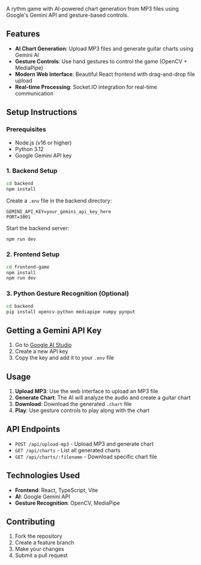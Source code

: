 A rythm game with AI-powered chart generation from MP3 files using Google's Gemini API and gesture-based controls.

## Features

- **AI Chart Generation**: Upload MP3 files and generate guitar charts using Gemini AI
- **Gesture Controls**: Use hand gestures to control the game (OpenCV + MediaPipe)
- **Modern Web Interface**: Beautiful React frontend with drag-and-drop file upload
- **Real-time Processing**: Socket.IO integration for real-time communication

## Setup Instructions

### Prerequisites

- Node.js (v16 or higher)
- Python 3.12
- Google Gemini API key

### 1. Backend Setup

```bash
cd backend
npm install
```

Create a `.env` file in the backend directory:
```env
GEMINI_API_KEY=your_gemini_api_key_here
PORT=3001
```

Start the backend server:
```bash
npm run dev
```

### 2. Frontend Setup

```bash
cd frontend-game
npm install
npm run dev
```

### 3. Python Gesture Recognition (Optional)

```bash
cd backend
pip install opencv-python mediapipe numpy pynput
```

## Getting a Gemini API Key

1. Go to [Google AI Studio](https://makersuite.google.com/app/apikey)
2. Create a new API key
3. Copy the key and add it to your `.env` file

## Usage

1. **Upload MP3**: Use the web interface to upload an MP3 file
2. **Generate Chart**: The AI will analyze the audio and create a guitar chart
3. **Download**: Download the generated `.chart` file
4. **Play**: Use gesture controls to play along with the chart

## API Endpoints

- `POST /api/upload-mp3` - Upload MP3 and generate chart
- `GET /api/charts` - List all generated charts
- `GET /api/charts/:filename` - Download specific chart file

## Technologies Used

- **Frontend**: React, TypeScript, Vite
- **AI**: Google Gemini API
- **Gesture Recognition**: OpenCV, MediaPipe

## Contributing

1. Fork the repository
2. Create a feature branch
3. Make your changes
4. Submit a pull request
